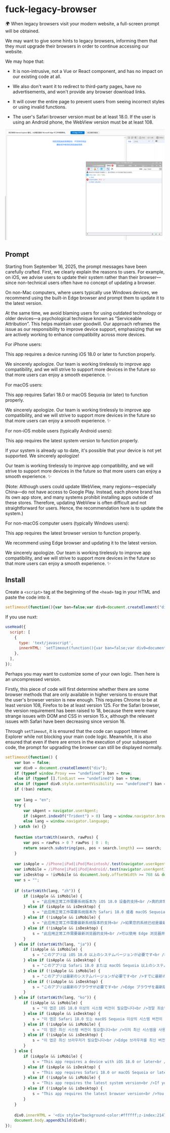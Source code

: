 # fuck-legacy-browser
🌍 When legacy browsers visit your modern website, a full-screen prompt will be obtained.

We may want to give some hints to legacy browsers, informing them that they must upgrade their browsers in order to continue accessing our website.

We may hope that:

- It is non-intrusive, not a Vue or React component, and has no impact on our existing code at all.

- We also don't want it to redirect to third-party pages, have no advertisements, and won't provide any browser download links.

- It will cover the entire page to prevent users from seeing incorrect styles or using invalid functions.

- The user's Safari browser version must be at least 18.0. If the user is using an Android phone, the WebView version must be at least 108.

![](./435C65590F3A61B3DE69574D4B6DB405.png)

## Prompt

Starting from September 16, 2025, the prompt messages have been carefully crafted. First, we clearly explain the reasons to users. For example, on iOS, we advise users to update their system rather than their browser—since non-technical users often have no concept of updating a browser.

On non-Mac computers, where users typically use Windows devices, we recommend using the built-in Edge browser and prompt them to update it to the latest version.

At the same time, we avoid blaming users for using outdated technology or older devices—a psychological technique known as “Serviceable Attribution”. This helps maintain user goodwill. Our approach reframes the issue as our responsibility to improve device support, emphasizing that we are actively working to enhance compatibility across more devices.

For iPhone users:

This app requires a device running iOS 18.0 or later to function properly.

We sincerely apologize. Our team is working tirelessly to improve app compatibility, and we will strive to support more devices in the future so that more users can enjoy a smooth experience. ✨

For macOS users:

This app requires Safari 18.0 or macOS Sequoia (or later) to function properly.

We sincerely apologize. Our team is working tirelessly to improve app compatibility, and we will strive to support more devices in the future so that more users can enjoy a smooth experience. ✨

For non-iOS mobile users (typically Android users):

This app requires the latest system version to function properly.

If your system is already up to date, it's possible that your device is not yet supported. We sincerely apologize!

Our team is working tirelessly to improve app compatibility, and we will strive to support more devices in the future so that more users can enjoy a smooth experience. ✨

(Note: Although users could update WebView, many regions—especially China—do not have access to Google Play. Instead, each phone brand has its own app store, and many systems prohibit installing apps outside of these stores. Therefore, updating WebView is often difficult and not straightforward for users. Hence, the recommendation here is to update the system.)

For non-macOS computer users (typically Windows users):

This app requires the latest browser version to function properly.

We recommend using Edge browser and updating it to the latest version.

We sincerely apologize. Our team is working tirelessly to improve app compatibility, and we will strive to support more devices in the future so that more users can enjoy a smooth experience. ✨

## Install

Create a `<script>` tag at the beginning of the `<head>` tag in your HTML and paste the code into it.

```js
setTimeout(function(){var ban=false;var div0=document.createElement("div");if(typeof window.Proxy==="undefined")ban=true;else if(typeof[].findLast==="undefined")ban=true;else if(typeof div0.style.contentVisibility==="undefined")ban=true;if(!ban)return;var lang="en";try{var sAgent=navigator.userAgent;if(sAgent.indexOf("Trident")>0)lang=window.navigator.browserLanguage;else lang=window.navigator.language}catch(e){}function startsWith(search,rawPos){var pos=rawPos>0?rawPos|0:0;return search.substring(pos,pos+search.length)===search}var isApple=/iPhone|iPad|iPod|Macintosh/.test(navigator.userAgent);var isMobile=/iPhone|iPad|iPod|Android/.test(navigator.userAgent);var isDesktop=!isMobile&&document.body.offsetWidth>=768&&document.body.offsetWidth>=document.body.offsetHeight;var s="";if(startsWith(lang,"zh")){if(isApple&&isMobile){s="此应用正常工作需要系统版本为 iOS 18.0 设备的支持<br />真的非常对不起，我们现在也在超努力地优化应用兼容性，未来一定会尽力覆盖更多设备，让更多小伙伴都能顺顺利利用上它的✨"}else if(isApple&&isDesktop){s="此应用正常工作需要系统版本为 Safari 18.0 或者 macOS Sequoia 的支持<br />真的非常对不起，我们现在也在超努力地优化应用兼容性，未来一定会尽力覆盖更多设备，让更多小伙伴都能顺顺利利用上它的✨"}else if(!isApple&&isMobile){s="此应用正常工作需要最新系统版本的支持<br />如果您的系统已经是最新的，可能是这款设备我们尚未适配，真的非常对不起！<br />我们现在也在超努力地优化应用兼容性，未来一定会尽力覆盖更多设备，让更多小伙伴都能顺顺利利用上它的✨"}else if(!isApple&&isDesktop){s="此应用正常工作需要最新浏览器的支持<br />可以使用 Edge 浏览器并更新到最新<br />真的非常对不起，我们现在也在超努力地优化应用兼容性，未来一定会尽力覆盖更多设备，让更多小伙伴都能顺顺利利用上它的✨"}}else if(startsWith(lang,"ja")){if(isApple&&isMobile){s="このアプリは iOS 18.0 以上のシステムバージョンが必要です<br />本当に申し訳ございません、現在も互換性の向上に全力で取り組んでおります。今後より多くのデバイスに対応し、より多くのユーザーがスムーズに利用できるよう尽力してまいります✨"}else if(isApple&&isDesktop){s="このアプリは Safari 18.0 または macOS Sequoia 以上のシステムバージョンが必要です<br />本当に申し訳ございません、現在も互換性の向上に全力で取り組んでおります。今後より多くのデバイスに対応し、より多くのユーザーがスムーズに利用できるよう尽力してまいります✨"}else if(!isApple&&isMobile){s="このアプリは最新のシステムバージョンが必要です<br />すでに最新のシステムをご利用中の場合は、当該デバイスにまだ対応していない可能性がございます。本当に申し訳ございません！<br />現在も互換性の向上に全力で取り組んでおります。今後より多くのデバイスに対応し、より多くのユーザーがスムーズに利用できるよう尽力してまいります✨"}else if(!isApple&&isDesktop){s="このアプリは最新のブラウザが必要です<br />Edge ブラウザを最新版に更新してご利用ください<br />本当に申し訳ございません、現在も互換性の向上に全力で取り組んでおります。今後より多くのデバイスに対応し、より多くのユーザーがスムーズに利用できるよう尽力してまいります✨"}}else if(startsWith(lang,"ko")){if(isApple&&isMobile){s="이 앱은 iOS 18.0 이상의 시스템 버전이 필요합니다<br />정말 죄송합니다. 저희도 호환성 개선을 위해 열심히努力하고 있습니다. 앞으로 더 많은 기기를 지원하여 더 많은 분들이顺顺利用할 수 있도록尽力하겠습니다✨"}else if(isApple&&isDesktop){s="이 앱은 Safari 18.0 또는 macOS Sequoia 이상의 시스템 버전이 필요합니다<br />정말 죄송합니다. 저희도 호환성 개선을 위해 열심히努力하고 있습니다. 앞으로 더 많은 기기를 지원하여 더 많은 분들이顺顺利用할 수 있도록尽力하겠습니다✨"}else if(!isApple&&isMobile){s="이 앱은 최신 시스템 버전이 필요합니다<br />이미 최신 시스템을 사용 중이라면 아직该기기를 지원하지 않는 것일 수 있습니다. 정말 죄송합니다!<br />저희도 호환성 개선을 위해 열심히努力하고 있습니다. 앞으로 더 많은 기기를 지원하여 더 많은 분들이顺顺利用할 수 있도록尽力하겠습니다✨"}else if(!isApple&&isDesktop){s="이 앱은 최신 브라우저가 필요합니다<br />Edge 브라우저를 최신 버전으로 업데이트하여 사용해 주세요<br />정말 죄송합니다. 저희도 호환성 개선을 위해 열심히努力하고 있습니다. 앞으로 더 많은 기기를 지원하여 더 많은 분들이顺顺利用할 수 있도록尽力하겠습니다✨"}}else{if(isApple&&isMobile){s="This app requires a device with iOS 18.0 or later<br />We're really sorry for the inconvenience. We're working super hard to improve app compatibility and will definitely try our best to support more devices in the future, so that more friends can use it smoothly✨"}else if(isApple&&isDesktop){s="This app requires Safari 18.0 or macOS Sequoia or later<br />We're really sorry for the inconvenience. We're working super hard to improve app compatibility and will definitely try our best to support more devices in the future, so that more friends can use it smoothly✨"}else if(!isApple&&isMobile){s="This app requires the latest system version<br />If your system is already up to date, it might be that we haven't adapted to this device yet. We're really sorry!<br />We're working super hard to improve app compatibility and will definitely try our best to support more devices in the future, so that more friends can use it smoothly✨"}else if(!isApple&&isDesktop){s="This app requires the latest browser version<br />You can use Edge browser and update to the latest version<br />We're really sorry for the inconvenience. We're working super hard to improve app compatibility and will definitely try our best to support more devices in the future, so that more friends can use it smoothly✨"}}div0.innerHTML='<div style="background-color:#ffffff;z-index:2147483647;position:fixed;left:0;top:0;width:100%;height:100%;"><div style="width:100%;height:100%;z-index:2147483647;display:flex;justify-content:center;align-items:center;flex-direction:column;color:#3288f5;font-size:14px;line-height:1.6;padding:32px;box-sizing:border-box">'+s+'</div></div>';document.body.appendChild(div0)});
```

If you use nuxt:

```js
useHead({
  script: [
    {
      type: 'text/javascript',
      innerHTML: `setTimeout(function(){var ban=false;var div0=document.createElement("div");if(typeof window.Proxy==="undefined")ban=true;else if(typeof[].findLast==="undefined")ban=true;else if(typeof div0.style.contentVisibility==="undefined")ban=true;if(!ban)return;var lang="en";try{var sAgent=navigator.userAgent;if(sAgent.indexOf("Trident")>0)lang=window.navigator.browserLanguage;else lang=window.navigator.language}catch(e){}function startsWith(search,rawPos){var pos=rawPos>0?rawPos|0:0;return search.substring(pos,pos+search.length)===search}var isApple=/iPhone|iPad|iPod|Macintosh/.test(navigator.userAgent);var isMobile=/iPhone|iPad|iPod|Android/.test(navigator.userAgent);var isDesktop=!isMobile&&document.body.offsetWidth>=768&&document.body.offsetWidth>=document.body.offsetHeight;var s="";if(startsWith(lang,"zh")){if(isApple&&isMobile){s="此应用正常工作需要系统版本为 iOS 18.0 设备的支持<br />真的非常对不起，我们现在也在超努力地优化应用兼容性，未来一定会尽力覆盖更多设备，让更多小伙伴都能顺顺利利用上它的✨"}else if(isApple&&isDesktop){s="此应用正常工作需要系统版本为 Safari 18.0 或者 macOS Sequoia 的支持<br />真的非常对不起，我们现在也在超努力地优化应用兼容性，未来一定会尽力覆盖更多设备，让更多小伙伴都能顺顺利利用上它的✨"}else if(!isApple&&isMobile){s="此应用正常工作需要最新系统版本的支持<br />如果您的系统已经是最新的，可能是这款设备我们尚未适配，真的非常对不起！<br />我们现在也在超努力地优化应用兼容性，未来一定会尽力覆盖更多设备，让更多小伙伴都能顺顺利利用上它的✨"}else if(!isApple&&isDesktop){s="此应用正常工作需要最新浏览器的支持<br />可以使用 Edge 浏览器并更新到最新<br />真的非常对不起，我们现在也在超努力地优化应用兼容性，未来一定会尽力覆盖更多设备，让更多小伙伴都能顺顺利利用上它的✨"}}else if(startsWith(lang,"ja")){if(isApple&&isMobile){s="このアプリは iOS 18.0 以上のシステムバージョンが必要です<br />本当に申し訳ございません、現在も互換性の向上に全力で取り組んでおります。今後より多くのデバイスに対応し、より多くのユーザーがスムーズに利用できるよう尽力してまいります✨"}else if(isApple&&isDesktop){s="このアプリは Safari 18.0 または macOS Sequoia 以上のシステムバージョンが必要です<br />本当に申し訳ございません、現在も互換性の向上に全力で取り組んでおります。今後より多くのデバイスに対応し、より多くのユーザーがスムーズに利用できるよう尽力してまいります✨"}else if(!isApple&&isMobile){s="このアプリは最新のシステムバージョンが必要です<br />すでに最新のシステムをご利用中の場合は、当該デバイスにまだ対応していない可能性がございます。本当に申し訳ございません！<br />現在も互換性の向上に全力で取り組んでおります。今後より多くのデバイスに対応し、より多くのユーザーがスムーズに利用できるよう尽力してまいります✨"}else if(!isApple&&isDesktop){s="このアプリは最新のブラウザが必要です<br />Edge ブラウザを最新版に更新してご利用ください<br />本当に申し訳ございません、現在も互換性の向上に全力で取り組んでおります。今後より多くのデバイスに対応し、より多くのユーザーがスムーズに利用できるよう尽力してまいります✨"}}else if(startsWith(lang,"ko")){if(isApple&&isMobile){s="이 앱은 iOS 18.0 이상의 시스템 버전이 필요합니다<br />정말 죄송합니다. 저희도 호환성 개선을 위해 열심히努力하고 있습니다. 앞으로 더 많은 기기를 지원하여 더 많은 분들이顺顺利用할 수 있도록尽力하겠습니다✨"}else if(isApple&&isDesktop){s="이 앱은 Safari 18.0 또는 macOS Sequoia 이상의 시스템 버전이 필요합니다<br />정말 죄송합니다. 저희도 호환성 개선을 위해 열심히努力하고 있습니다. 앞으로 더 많은 기기를 지원하여 더 많은 분들이顺顺利用할 수 있도록尽力하겠습니다✨"}else if(!isApple&&isMobile){s="이 앱은 최신 시스템 버전이 필요합니다<br />이미 최신 시스템을 사용 중이라면 아직该기기를 지원하지 않는 것일 수 있습니다. 정말 죄송합니다!<br />저희도 호환성 개선을 위해 열심히努力하고 있습니다. 앞으로 더 많은 기기를 지원하여 더 많은 분들이顺顺利用할 수 있도록尽力하겠습니다✨"}else if(!isApple&&isDesktop){s="이 앱은 최신 브라우저가 필요합니다<br />Edge 브라우저를 최신 버전으로 업데이트하여 사용해 주세요<br />정말 죄송합니다. 저희도 호환성 개선을 위해 열심히努力하고 있습니다. 앞으로 더 많은 기기를 지원하여 더 많은 분들이顺顺利用할 수 있도록尽力하겠습니다✨"}}else{if(isApple&&isMobile){s="This app requires a device with iOS 18.0 or later<br />We're really sorry for the inconvenience. We're working super hard to improve app compatibility and will definitely try our best to support more devices in the future, so that more friends can use it smoothly✨"}else if(isApple&&isDesktop){s="This app requires Safari 18.0 or macOS Sequoia or later<br />We're really sorry for the inconvenience. We're working super hard to improve app compatibility and will definitely try our best to support more devices in the future, so that more friends can use it smoothly✨"}else if(!isApple&&isMobile){s="This app requires the latest system version<br />If your system is already up to date, it might be that we haven't adapted to this device yet. We're really sorry!<br />We're working super hard to improve app compatibility and will definitely try our best to support more devices in the future, so that more friends can use it smoothly✨"}else if(!isApple&&isDesktop){s="This app requires the latest browser version<br />You can use Edge browser and update to the latest version<br />We're really sorry for the inconvenience. We're working super hard to improve app compatibility and will definitely try our best to support more devices in the future, so that more friends can use it smoothly✨"}}div0.innerHTML='<div style="background-color:#ffffff;z-index:2147483647;position:fixed;left:0;top:0;width:100%;height:100%;"><div style="width:100%;height:100%;z-index:2147483647;display:flex;justify-content:center;align-items:center;flex-direction:column;color:#3288f5;font-size:14px;line-height:1.6;padding:32px;box-sizing:border-box">'+s+'</div></div>';document.body.appendChild(div0)});`
    },
  ],
});
```

Perhaps you may want to customize some of your own logic. Then here is an uncompressed version.

Firstly, this piece of code will first determine whether there are some browser methods that are only available in higher versions to ensure that the user's browser version is new enough. This requires Chrome to be at least version 108, Firefox to be at least version 125. For the Safari browser, the version requirement has been raised to 18, because there were many strange issues with DOM and CSS in version 15.x, although the relevant issues with Safari have been decreasing since version 16.

Through `setTimeout`, it is ensured that the code can support Internet Explorer while not blocking your main code logic. Meanwhile, it is also ensured that even if there are errors in the execution of your subsequent code, the prompt for upgrading the browser can still be displayed normally. 

```js
setTimeout(function() {
    var ban = false;
    var div0 = document.createElement("div");
    if (typeof window.Proxy === "undefined") ban = true;
    else if (typeof [].findLast === "undefined") ban = true;
    else if (typeof div0.style.contentVisibility === "undefined") ban = true;
    if (!ban) return;
    
    var lang = "en";
    try {
        var sAgent = navigator.userAgent;
        if (sAgent.indexOf("Trident") > 0) lang = window.navigator.browserLanguage;
        else lang = window.navigator.language;
    } catch (e) {}
    
    function startsWith(search, rawPos) {
        var pos = rawPos > 0 ? rawPos | 0 : 0;
        return search.substring(pos, pos + search.length) === search;
    }
    
    var isApple = /iPhone|iPad|iPod|Macintosh/.test(navigator.userAgent);
    var isMobile = /iPhone|iPad|iPod|Android/.test(navigator.userAgent);
    var isDesktop = !isMobile && document.body.offsetWidth >= 768 && document.body.offsetWidth >= document.body.offsetHeight;
    var s = "";
    
    if (startsWith(lang, "zh")) {
        if (isApple && isMobile) {
            s = "此应用正常工作需要系统版本为 iOS 18.0 设备的支持<br />真的非常对不起，我们现在也在超努力地优化应用兼容性，未来一定会尽力覆盖更多设备，让更多小伙伴都能顺顺利利用上它的✨";
        } else if (isApple && isDesktop) {
            s = "此应用正常工作需要系统版本为 Safari 18.0 或者 macOS Sequoia 的支持<br />真的非常对不起，我们现在也在超努力地优化应用兼容性，未来一定会尽力覆盖更多设备，让更多小伙伴都能顺顺利利用上它的✨";
        } else if (!isApple && isMobile) {
            s = "此应用正常工作需要最新系统版本的支持<br />如果您的系统已经是最新的，可能是这款设备我们尚未适配，真的非常对不起！<br />我们现在也在超努力地优化应用兼容性，未来一定会尽力覆盖更多设备，让更多小伙伴都能顺顺利利用上它的✨";
        } else if (!isApple && isDesktop) {
            s = "此应用正常工作需要最新浏览器的支持<br />可以使用 Edge 浏览器并更新到最新<br />真的非常对不起，我们现在也在超努力地优化应用兼容性，未来一定会尽力覆盖更多设备，让更多小伙伴都能顺顺利利用上它的✨";
        }
    } else if (startsWith(lang, "ja")) {
        if (isApple && isMobile) {
            s = "このアプリは iOS 18.0 以上のシステムバージョンが必要です<br />本当に申し訳ございません、現在も互換性の向上に全力で取り組んでおります。今後より多くのデバイスに対応し、より多くのユーザーがスムーズに利用できるよう尽力してまいります✨";
        } else if (isApple && isDesktop) {
            s = "このアプリは Safari 18.0 または macOS Sequoia 以上のシステムバージョンが必要です<br />本当に申し訳ございません、現在も互換性の向上に全力で取り組んでおります。今後より多くのデバイスに対応し、より多くのユーザーがスムーズに利用できるよう尽力してまいります✨";
        } else if (!isApple && isMobile) {
            s = "このアプリは最新のシステムバージョンが必要です<br />すでに最新のシステムをご利用中の場合は、当該デバイスにまだ対応していない可能性がございます。本当に申し訳ございません！<br />現在も互換性の向上に全力で取り組んでおります。今後より多くのデバイスに対応し、より多くのユーザーがスムーズに利用できるよう尽力してまいります✨";
        } else if (!isApple && isDesktop) {
            s = "このアプリは最新のブラウザが必要です<br />Edge ブラウザを最新版に更新してご利用ください<br />本当に申し訳ございません、現在も互換性の向上に全力で取り組んでおります。今後より多くのデバイスに対応し、より多くのユーザーがスムーズに利用できるよう尽力してまいります✨";
        }
    } else if (startsWith(lang, "ko")) {
        if (isApple && isMobile) {
            s = "이 앱은 iOS 18.0 이상의 시스템 버전이 필요합니다<br />정말 죄송합니다. 저희도 호환성 개선을 위해 열심히努力하고 있습니다. 앞으로 더 많은 기기를 지원하여 더 많은 분들이顺顺利用할 수 있도록尽力하겠습니다✨";
        } else if (isApple && isDesktop) {
            s = "이 앱은 Safari 18.0 또는 macOS Sequoia 이상의 시스템 버전이 필요합니다<br />정말 죄송합니다. 저희도 호환성 개선을 위해 열심히努力하고 있습니다. 앞으로 더 많은 기기를 지원하여 더 많은 분들이顺顺利用할 수 있도록尽力하겠습니다✨";
        } else if (!isApple && isMobile) {
            s = "이 앱은 최신 시스템 버전이 필요합니다<br />이미 최신 시스템을 사용 중이라면 아직该기기를 지원하지 않는 것일 수 있습니다. 정말 죄송합니다!<br />저희도 호환성 개선을 위해 열심히努力하고 있습니다. 앞으로 더 많은 기기를 지원하여 더 많은 분들이顺顺利用할 수 있도록尽力하겠습니다✨";
        } else if (!isApple && isDesktop) {
            s = "이 앱은 최신 브라우저가 필요합니다<br />Edge 브라우저를 최신 버전으로 업데이트하여 사용해 주세요<br />정말 죄송합니다. 저희도 호환성 개선을 위해 열심히努力하고 있습니다. 앞으로 더 많은 기기를 지원하여 더 많은 분들이顺顺利用할 수 있도록尽力하겠습니다✨";
        }
    } else {
        if (isApple && isMobile) {
            s = "This app requires a device with iOS 18.0 or later<br />We're really sorry for the inconvenience. We're working super hard to improve app compatibility and will definitely try our best to support more devices in the future, so that more friends can use it smoothly✨";
        } else if (isApple && isDesktop) {
            s = "This app requires Safari 18.0 or macOS Sequoia or later<br />We're really sorry for the inconvenience. We're working super hard to improve app compatibility and will definitely try our best to support more devices in the future, so that more friends can use it smoothly✨";
        } else if (!isApple && isMobile) {
            s = "This app requires the latest system version<br />If your system is already up to date, it might be that we haven't adapted to this device yet. We're really sorry!<br />We're working super hard to improve app compatibility and will definitely try our best to support more devices in the future, so that more friends can use it smoothly✨";
        } else if (!isApple && isDesktop) {
            s = "This app requires the latest browser version<br />You can use Edge browser and update to the latest version<br />We're really sorry for the inconvenience. We're working super hard to improve app compatibility and will definitely try our best to support more devices in the future, so that more friends can use it smoothly✨";
        }
    }
    
    div0.innerHTML = '<div style="background-color:#ffffff;z-index:2147483647;position:fixed;left:0;top:0;width:100%;height:100%;"><div style="width:100%;height:100%;z-index:2147483647;display:flex;justify-content:center;align-items:center;flex-direction:column;color:#3288f5;font-size:14px;line-height:1.6;padding:32px;box-sizing:border-box">' + s + '</div></div>';
    document.body.appendChild(div0);
});
```
